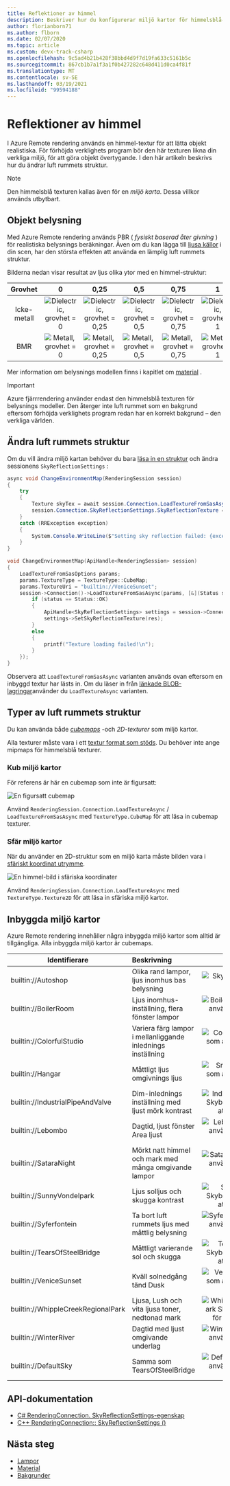 ```yaml
---
title: Reflektioner av himmel
description: Beskriver hur du konfigurerar miljö kartor för himmelsblå-reflektioner
author: florianborn71
ms.author: flborn
ms.date: 02/07/2020
ms.topic: article
ms.custom: devx-track-csharp
ms.openlocfilehash: 9c5ad4b21b428f38bbd4d9f7d19fa633c5161b5c
ms.sourcegitcommit: 867cb1b7a1f3a1f0b427282c648d411d0ca4f81f
ms.translationtype: MT
ms.contentlocale: sv-SE
ms.lasthandoff: 03/19/2021
ms.locfileid: "99594188"
---
```

# <a name="sky-reflections"></a>Reflektioner av himmel

I Azure Remote rendering används en himmel-textur för att lätta objekt realistiska. För förhöjda verklighets program bör den här texturen likna din verkliga miljö, för att göra objekt övertygande. I den här artikeln beskrivs hur du ändrar luft rummets struktur.

> [!NOTE]
> Den himmelsblå texturen kallas även för en *miljö karta*. Dessa villkor används utbytbart.

## <a name="object-lighting"></a>Objekt belysning

Med Azure Remote rendering används PBR ( *fysiskt baserad åter givning* ) för realistiska belysnings beräkningar. Även om du kan lägga till [ljusa källor](lights.md) i din scen, har den största effekten att använda en lämplig luft rummets struktur.

Bilderna nedan visar resultat av ljus olika ytor med en himmel-struktur:

| Grovhet  | 0                                        | 0,25                                          | 0,5                                          | 0,75                                          | 1                                          |
|:----------:|:----------------------------------------:|:---------------------------------------------:|:--------------------------------------------:|:---------------------------------------------:|:------------------------------------------:|
| Icke-metall  | ![Dielectric, grovhet = 0](media/dielectric-0.png)   | ![Dielectric, grovhet = 0,25](media/dielectric-0.25.png)  | ![Dielectric, grovhet = 0,5](media/dielectric-0.5.png)  | ![Dielectric, grovhet = 0,75](media/dielectric-0.75.png)  | ![Dielectric, grovhet = 1](media/dielectric-1.png)  |
| BMR      | ![Metall, grovhet = 0](media/metallic-0.png)  | ![Metall, grovhet = 0,25](media/metallic-0.25.png)    | ![Metall, grovhet = 0,5](media/metallic-0.5.png)    | ![Metall, grovhet = 0,75](media/metallic-0.75.png)    | ![Metall, grovhet = 1](media/metallic-1.png)    |

Mer information om belysnings modellen finns i kapitlet om [material](../../concepts/materials.md) .

> [!IMPORTANT]
> Azure fjärrrendering använder endast den himmelsblå texturen för belysnings modeller. Den återger inte luft rummet som en bakgrund eftersom förhöjda verklighets program redan har en korrekt bakgrund – den verkliga världen.

## <a name="changing-the-sky-texture"></a>Ändra luft rummets struktur

Om du vill ändra miljö kartan behöver du bara [läsa in en struktur](../../concepts/textures.md) och ändra sessionens `SkyReflectionSettings` :

```cs
async void ChangeEnvironmentMap(RenderingSession session)
{
    try
    {
        Texture skyTex = await session.Connection.LoadTextureFromSasAsync(new LoadTextureFromSasOptions("builtin://VeniceSunset", TextureType.CubeMap));
        session.Connection.SkyReflectionSettings.SkyReflectionTexture = skyTex;
    }
    catch (RRException exception)
    {
        System.Console.WriteLine($"Setting sky reflection failed: {exception.Message}");
    }
}
```

```cpp
void ChangeEnvironmentMap(ApiHandle<RenderingSession> session)
{
    LoadTextureFromSasOptions params;
    params.TextureType = TextureType::CubeMap;
    params.TextureUri = "builtin://VeniceSunset";
    session->Connection()->LoadTextureFromSasAsync(params, [&](Status status, ApiHandle<Texture> res) {
        if (status == Status::OK)
        {
            ApiHandle<SkyReflectionSettings> settings = session->Connection()->GetSkyReflectionSettings();
            settings->SetSkyReflectionTexture(res);
        }
        else
        {
            printf("Texture loading failed!\n");
        }
    });
}
```

Observera att `LoadTextureFromSasAsync` varianten används ovan eftersom en inbyggd textur har lästs in. Om du läser in från [länkade BLOB-lagringar](../../how-tos/create-an-account.md#link-storage-accounts)använder du `LoadTextureAsync` varianten.

## <a name="sky-texture-types"></a>Typer av luft rummets struktur

Du kan använda både *[cubemaps](https://en.wikipedia.org/wiki/Cube_mapping)* -och *2D-texturer* som miljö kartor.

Alla texturer måste vara i ett [textur format som stöds](../../concepts/textures.md#supported-texture-formats). Du behöver inte ange mipmaps för himmelsblå texturer.

### <a name="cube-environment-maps"></a>Kub miljö kartor

För referens är här en cubemap som inte är figursatt:

![En figursatt cubemap](media/Cubemap-example.png)

Använd `RenderingSession.Connection.LoadTextureAsync` /  `LoadTextureFromSasAsync` med `TextureType.CubeMap` för att läsa in cubemap texturer.

### <a name="sphere-environment-maps"></a>Sfär miljö kartor

När du använder en 2D-struktur som en miljö karta måste bilden vara i [sfäriskt koordinat utrymme](https://en.wikipedia.org/wiki/Spherical_coordinate_system).

![En himmel-bild i sfäriska koordinater](media/spheremap-example.png)

Använd `RenderingSession.Connection.LoadTextureAsync` med `TextureType.Texture2D` för att läsa in sfäriska miljö kartor.

## <a name="built-in-environment-maps"></a>Inbyggda miljö kartor

Azure Remote rendering innehåller några inbyggda miljö kartor som alltid är tillgängliga. Alla inbyggda miljö kartor är cubemaps.

|Identifierare                         | Beskrivning                                              | Exemplet                                                      |
|-----------------------------------|:---------------------------------------------------------|:-----------------------------------------------------------------:|
|builtin://Autoshop                 | Olika rand lampor, ljus inomhus bas belysning    | ![Skybox används för att lätta ett objekt](media/autoshop.png)
|builtin://BoilerRoom               | Ljus inomhus-inställning, flera fönster lampor      | ![BoilerRoom Skybox som används för att lätta ett objekt](media/boiler-room.png)
|builtin://ColorfulStudio           | Variera färg lampor i mellanliggande inlednings inställning  | ![ColorfulStudio Skybox som används för att lätta ett objekt](media/colorful-studio.png)
|builtin://Hangar                   | Måttligt ljus omgivnings ljus                     | ![SmallHangar Skybox som används för att lätta ett objekt](media/hangar.png)
|builtin://IndustrialPipeAndValve   | Dim-inlednings inställning med ljust mörk kontrast              | ![IndustrialPipeAndValve Skybox som används för att lätta ett objekt](media/industrial-pipe-and-valve.png)
|builtin://Lebombo                  | Dagtid, ljust fönster Area ljust     | ![Lebombo Skybox som används för att lätta ett objekt](media/lebombo.png)
|builtin://SataraNight              | Mörkt natt himmel och mark med många omgivande lampor   | ![SataraNight Skybox som används för att lätta ett objekt](media/satara-night.png)
|builtin://SunnyVondelpark          | Ljus solljus och skugga kontrast                      | ![SunnyVondelpark Skybox som används för att lätta ett objekt](media/sunny-vondelpark.png)
|builtin://Syferfontein             | Ta bort luft rummets ljus med måttlig belysning            | ![Syferfontein Skybox som används för att lätta ett objekt](media/syferfontein.png)
|builtin://TearsOfSteelBridge       | Måttligt varierande sol och skugga                         | ![TearsOfSteelBridge Skybox som används för att lätta ett objekt](media/tears-of-steel-bridge.png)
|builtin://VeniceSunset             | Kväll solnedgång tänd Dusk                    | ![VeniceSunset Skybox som används för att lätta ett objekt](media/venice-sunset.png)
|builtin://WhippleCreekRegionalPark | Ljusa, Lush och vita ljusa toner, nedtonad mark | ![WhippleCreekRegionalPark Skybox som används för att lätta ett objekt](media/whipple-creek-regional-park.png)
|builtin://WinterRiver              | Dagtid med ljust omgivande underlag                 | ![WinterRiver Skybox som används för att lätta ett objekt](media/winter-river.png)
|builtin://DefaultSky               | Samma som TearsOfSteelBridge                               | ![DefaultSky Skybox som används för att lätta ett objekt](media/tears-of-steel-bridge.png)

## <a name="api-documentation"></a>API-dokumentation

* [C# RenderingConnection. SkyReflectionSettings-egenskap](/dotnet/api/microsoft.azure.remoterendering.renderingconnection.skyreflectionsettings)
* [C++ RenderingConnection:: SkyReflectionSettings ()](/cpp/api/remote-rendering/renderingconnection#skyreflectionsettings)

## <a name="next-steps"></a>Nästa steg

* [Lampor](../../overview/features/lights.md)
* [Material](../../concepts/materials.md)
* [Bakgrunder](../../concepts/textures.md)

